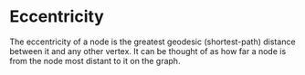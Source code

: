 # Eccentricity

The eccentricity of a node is the greatest geodesic (shortest-path)
distance between it and any other vertex. It can be thought of as how
far a node is from the node most distant to it on the graph.
